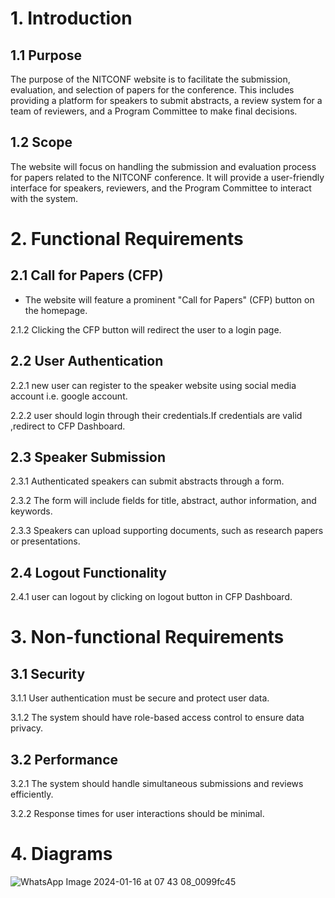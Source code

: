 # 1. Introduction

## 1.1 Purpose
The purpose of the NITCONF website is to facilitate the submission, evaluation, and selection of papers for the conference. This includes providing a platform for speakers to submit abstracts, a review system for a team of reviewers, and a Program Committee to make final decisions.

## 1.2 Scope
The website will focus on handling the submission and evaluation process for papers related to the NITCONF conference. It will provide a user-friendly interface for speakers, reviewers, and the Program Committee to interact with the system.

# 2. Functional Requirements
   
## 2.1 Call for Papers (CFP)

   + The website will feature a prominent "Call for Papers" (CFP) button on the homepage.

 2.1.2 Clicking the CFP button will redirect the user to a login page.

## 2.2 User Authentication
 2.2.1 new user can register to the speaker website using social media account i.e. google account.
 
 2.2.2 user should  login through their credentials.If credentials are valid ,redirect to CFP Dashboard.
 

## 2.3 Speaker Submission

 2.3.1 Authenticated speakers can submit abstracts through a form.

 2.3.2 The form will include fields for title, abstract, author information, and keywords.

 2.3.3 Speakers can upload supporting documents, such as research papers or presentations.


## 2.4 Logout Functionality

2.4.1 user can logout by clicking on logout button in CFP Dashboard.


# 3. Non-functional Requirements
   
## 3.1 Security

 3.1.1 User authentication must be secure and protect user data.

 3.1.2 The system should have role-based access control to ensure data privacy.

## 3.2 Performance

 3.2.1 The system should handle simultaneous submissions and reviews efficiently.

 3.2.2 Response times for user interactions should be minimal.


# 4. Diagrams

![WhatsApp Image 2024-01-16 at 07 43 08_0099fc45](https://github.com/karan-nitc-cse/SE_Lab_10/assets/153089962/c964677d-6cae-436d-92ae-ef9e8ddfbf94)
